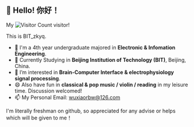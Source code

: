 ## 👋 Hello! 你好！

My ![Visitor Count](https://profile-counter.glitch.me/wuxiaorbw/count.svg) visitor!

This is BIT_zkyq.
- 💬 I'm a 4th year undergraduate majored in **Electronic & Infomation Engineering**.
- 👯 Currently Studying in **Beijing Institution of Technology (BIT)**, Beijing, China.
- 👀 I’m interested in **Brain-Computer Interface & electrophysiology signal processing**.
- 😄 Also have fun in **classical & pop music / violin / reading** in my leisure time. Discussion welcomed!
- 📫 My Personal Email: wuxiaorbw@126.com

I'm literally freshman on github, so appreciated for any advise or helps which will be given to me！

